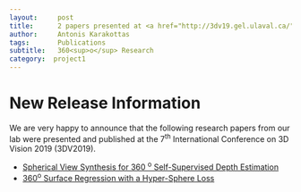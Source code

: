 ```yaml
---
layout:     post
title:      2 papers presented at <a href="http://3dv19.gel.ulaval.ca/" target="_blank"> 3DV2019 </a>
author:     Antonis Karakottas
tags: 		Publications
subtitle:  	360<sup>o</sup> Research
category:  project1
---
```

<!-- Start Writing Below in Markdown -->

# New Release Information
We are very happy to announce that the following research papers from our lab were presented and published at the 7<sup>th</sup> International Conference on 3D Vision 2019 (3DV2019).
<ul>
    <li>
        <a href="https://vcl3d.github.io/publications/"> 
            Spherical View Synthesis for 360 <sup>o</sup> Self-Supervised Depth Estimation
        </a>
    </li>
    <li>
        <a href="https://vcl3d.github.io/publications/"> 
            360<sup>o</sup> Surface Regression with a Hyper-Sphere Loss
        </a>
    </li>
</ul>

